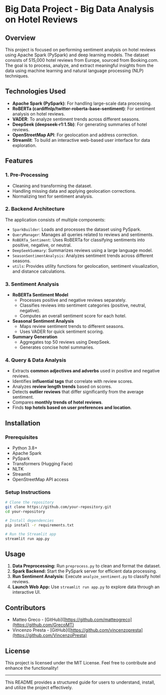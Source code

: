 # Big Data Project - Big Data Analysis on Hotel Reviews

## Overview
This project is focused on performing sentiment analysis on hotel reviews using Apache Spark (PySpark) and deep learning models. The dataset consists of 515,000 hotel reviews from Europe, sourced from Booking.com. The goal is to process, analyze, and extract meaningful insights from the data using machine learning and natural language processing (NLP) techniques.

## Technologies Used
- **Apache Spark (PySpark)**: For handling large-scale data processing.
- **RoBERTa (cardiffnlp/twitter-roberta-base-sentiment)**: For sentiment analysis on hotel reviews.
- **VADER**: To analyze sentiment trends across different seasons.
- **DeepSeek (deepseek-r1:1.5b)**: For generating summaries of hotel reviews.
- **OpenStreetMap API**: For geolocation and address correction.
- **Streamlit**: To build an interactive web-based user interface for data exploration.

## Features
### 1. **Pre-Processing**
- Cleaning and transforming the dataset.
- Handling missing data and applying geolocation corrections.
- Normalizing text for sentiment analysis.

### 2. **Backend Architecture**
The application consists of multiple components:
- `SparkBuilder`: Loads and processes the dataset using PySpark.
- `QueryManager`: Manages all queries related to reviews and sentiments.
- `RoBERTa_Sentiment`: Uses RoBERTa for classifying sentiments into positive, negative, or neutral.
- `DeepSeekSummary`: Summarizes reviews using a large language model.
- `SeasonSentimentAnalysis`: Analyzes sentiment trends across different seasons.
- `utils`: Provides utility functions for geolocation, sentiment visualization, and distance calculations.

### 3. **Sentiment Analysis**
- **RoBERTa Sentiment Model**
  - Processes positive and negative reviews separately.
  - Classifies reviews into sentiment categories (positive, neutral, negative).
  - Computes an overall sentiment score for each hotel.
- **Seasonal Sentiment Analysis**
  - Maps review sentiment trends to different seasons.
  - Uses VADER for quick sentiment scoring.
- **Summary Generation**
  - Aggregates top 50 reviews using DeepSeek.
  - Generates concise hotel summaries.

### 4. **Query & Data Analysis**
- Extracts **common adjectives and adverbs** used in positive and negative reviews.
- Identifies **influential tags** that correlate with review scores.
- Analyzes **review length trends** based on scores.
- Detects **outlier reviews** that differ significantly from the average sentiment.
- Compares **monthly trends of hotel reviews**.
- Finds **top hotels based on user preferences and location**.

## Installation
### Prerequisites
- Python 3.8+
- Apache Spark
- PySpark
- Transformers (Hugging Face)
- NLTK
- Streamlit
- OpenStreetMap API access

### Setup Instructions
```bash
# Clone the repository
git clone https://github.com/your-repository.git
cd your-repository

# Install dependencies
pip install -r requirements.txt

# Run the Streamlit app
streamlit run app.py
```

## Usage
1. **Data Preprocessing:** Run `preprocess.py` to clean and format the dataset.
2. **Spark Backend:** Start the PySpark server for efficient data processing.
3. **Run Sentiment Analysis:** Execute `analyze_sentiment.py` to classify hotel reviews.
4. **Launch Web App:** Use `streamlit run app.py` to explore data through an interactive UI.

## Contributors
- Matteo Greco - [GitHub]([https://github.com/matteogreco](https://github.com/GrecoMT)
- Vincenzo Presta - [GitHub]([https://github.com/vincenzopresta](https://github.com/VincenzoPresta)

## License
This project is licensed under the MIT License. Feel free to contribute and enhance the functionality!

---
This README provides a structured guide for users to understand, install, and utilize the project effectively.

